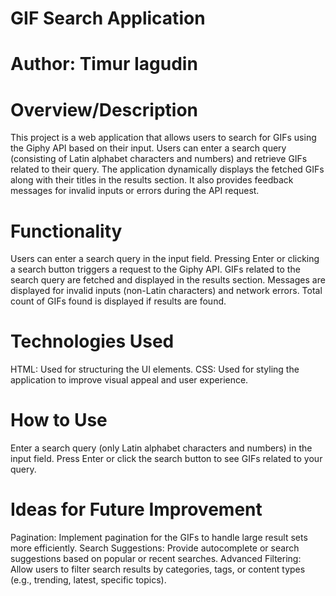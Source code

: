 # GIF Search Application

# Author: Timur Iagudin

# Overview/Description
This project is a web application that allows users to search for GIFs using the Giphy API based on their input. Users can enter a search query (consisting of Latin alphabet characters and numbers) and retrieve GIFs related to their query. The application dynamically displays the fetched GIFs along with their titles in the results section. It also provides feedback messages for invalid inputs or errors during the API request.

# Functionality
Users can enter a search query in the input field.
Pressing Enter or clicking a search button triggers a request to the Giphy API.
GIFs related to the search query are fetched and displayed in the results section.
Messages are displayed for invalid inputs (non-Latin characters) and network errors.
Total count of GIFs found is displayed if results are found.

# Technologies Used
HTML: Used for structuring the UI elements.
CSS: Used for styling the application to improve visual appeal and user experience.

# How to Use
Enter a search query (only Latin alphabet characters and numbers) in the input field.
Press Enter or click the search button to see GIFs related to your query.

# Ideas for Future Improvement
Pagination: Implement pagination for the GIFs to handle large result sets more efficiently.
Search Suggestions: Provide autocomplete or search suggestions based on popular or recent searches.
Advanced Filtering: Allow users to filter search results by categories, tags, or content types (e.g., trending, latest, specific topics).